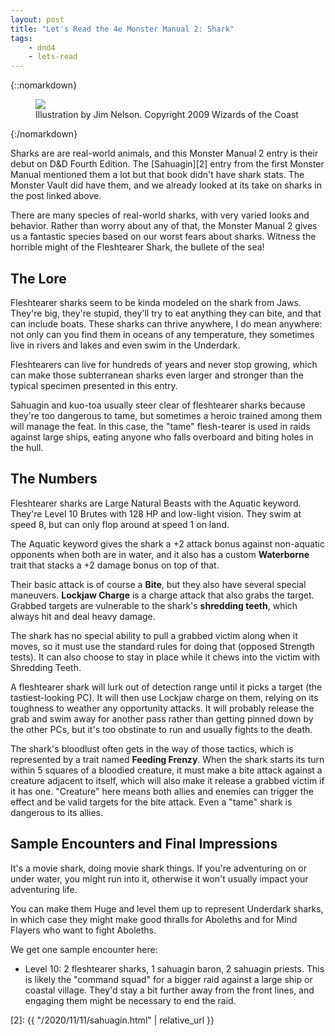 ```yaml
---
layout: post
title: "Let's Read the 4e Monster Manual 2: Shark"
tags:
    - dnd4
    - lets-read
---
```


{::nomarkdown}
<figure class="center">
  <img src="{{ "/assets/wir-mm2-4e-shark.png" | absolute_url }}"/>
  <figcaption>
    Illustration by Jim Nelson. Copyright 2009 Wizards of the Coast
  </figcaption>
</figure>
{:/nomarkdown}

Sharks are are real-world animals, and this Monster Manual 2 entry is their
debut on D&D Fourth Edition. The [Sahuagin][2] entry from the first Monster
Manual mentioned them a lot but that book didn't have shark stats. The Monster
Vault did have them, and we already looked at its take on sharks in the post
linked above.

There are many species of real-world sharks, with very varied looks and
behavior. Rather than worry about any of that, the Monster Manual 2 gives us a
fantastic species based on our worst fears about sharks. Witness the horrible
might of the Fleshtearer Shark, the bullete of the sea!

## The Lore

Fleshtearer sharks seem to be kinda modeled on the shark from Jaws. They're big,
they're stupid, they'll try to eat anything they can bite, and that can include
boats. These sharks can thrive anywhere, I do mean anywhere: not only can you
find them in oceans of any temperature, they sometimes live in rivers and lakes
and even swim in the Underdark.

Fleshtearers can live for hundreds of years and never stop growing, which can
make those subterranean sharks even larger and stronger than the typical
specimen presented in this entry.

Sahuagin and kuo-toa usually steer clear of fleshtearer sharks because they're
too dangerous to tame, but sometimes a heroic trained among them will manage the
feat. In this case, the "tame" flesh-tearer is used in raids against large
ships, eating anyone who falls overboard and biting holes in the hull.

## The Numbers

Fleshtearer sharks are Large Natural Beasts with the Aquatic keyword. They're
Level 10 Brutes with 128 HP and low-light vision. They swim at speed 8, but can
only flop around at speed 1 on land.

The Aquatic keyword gives the shark a +2 attack bonus against non-aquatic
opponents when both are in water, and it also has a custom **Waterborne** trait
that stacks a +2 damage bonus on top of that.

Their basic attack is of course a **Bite**, but they also have several special
maneuvers. **Lockjaw Charge** is a charge attack that also grabs the
target. Grabbed targets are vulnerable to the shark's **shredding teeth**, which
always hit and deal heavy damage.

The shark has no special ability to pull a grabbed victim along when it moves,
so it must use the standard rules for doing that (opposed Strength tests). It
can also choose to stay in place while it chews into the victim with Shredding
Teeth.

A fleshtearer shark will lurk out of detection range until it picks a target
(the tastiest-looking PC). It will then use Lockjaw charge on them, relying on
its toughness to weather any opportunity attacks. It will probably release the
grab and swim away for another pass rather than getting pinned down by the other
PCs, but it's too obstinate to run and usually fights to the death.

The shark's bloodlust often gets in the way of those tactics, which is
represented by a trait named **Feeding Frenzy**. When the shark starts its turn
within 5 squares of a bloodied creature, it must make a bite attack against a
creature adjacent to itself, which will also make it release a grabbed victim if
it has one. "Creature" here means both allies and enemies can trigger the effect
and be valid targets for the bite attack. Even a "tame" shark is dangerous to
its allies.

## Sample Encounters and Final Impressions

It's a movie shark, doing movie shark things. If you're adventuring on or under
water, you might run into it, otherwise it won't usually impact your adventuring
life.

You can make them Huge and level them up to represent Underdark sharks, in which
case they might make good thralls for Aboleths and for Mind Flayers who want to
fight Aboleths.

We get one sample encounter here:

- Level 10: 2 fleshtearer sharks, 1 sahuagin baron, 2 sahuagin priests. This is
  likely the "command squad" for a bigger raid against a large ship or coastal
  village. They'd stay a bit further away from the front lines, and engaging
  them might be necessary to end the raid.

[2]: {{ "/2020/11/11/sahuagin.html" | relative_url }}
